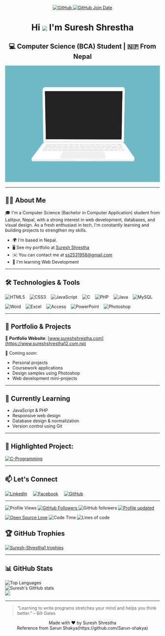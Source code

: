 <p align ="center">
  <a href="https://github.com/Suresh-Shrestha1" target="_blank">
    <img alt="GitHub" src="https://img.shields.io/badge/-@Suresh--Shrestha-181717?style=flat-square&logo=GitHub&logoColor=white">
  </a>
  <a href="https://github.com/Suresh-Shrestha1" target="_blank">
    <img alt="GitHub Join Date" src="https://img.shields.io/badge/GitHub%20Joined-July%202022-181717?style=flat-square&logo=github&logoColor=white" />
  </a>
</p>

<h1 align="center">
  Hi <img src="https://media.giphy.com/media/hvRJCLFzcasrR4ia7z/giphy.gif" width="35" style="vertical-align:middle"/> I'm Suresh Shrestha
</h1>
<!-- <h3 align="center">💻 Aspiring Web Developer | 🎓 Computer Science (BCA) Student | 🇳🇵 From Nepal</h3> -->
<h2 align="center">
  💻 Computer Science (BCA) Student | 🇳🇵 From Nepal
</h2>
<p align="center">
  <img src="https://github.com/Suresh-Shrestha1/Suresh-Shrestha1/blob/main/code.gif">
</p>

---


## 👨‍💻 About Me

🎓 I'm a Computer Science (Bachelor in Computer Application) student from Lalitpur, Nepal, with a strong interest in web development, databases, and visual design. As a fresh enthusiast in tech, I'm constantly learning and building projects to strengthen my skills.

- 🌍 I'm based in Nepal.  
- 🖥️ See my portfolio at [Suresh Shrestha](https://www.sureshshrestha12.com.np)  
- ✉️ You can contact me at [ss2531958@gmail.com](mailto:ss2531958@gmail.com) 
- 🧠 I'm learning Web Development
<!-- - 🚀 I'm currently working on [Company name](http://website) -->  

---

## 🛠️ Technologies & Tools
<p>
  <!-- Programming Languages -->
  <img src="https://cdn.jsdelivr.net/gh/devicons/devicon/icons/html5/html5-original.svg" height="50" alt="HTML5" title="HTML5"/>&nbsp;&nbsp;&nbsp;
  <img src="https://cdn.jsdelivr.net/gh/devicons/devicon/icons/css3/css3-original.svg" height="50" alt="CSS3"  title="CSS3"/>&nbsp;&nbsp;&nbsp;
  <img src="https://cdn.jsdelivr.net/gh/devicons/devicon/icons/javascript/javascript-original.svg" height="50" alt="JavaScript"  title="JavaScript"/>&nbsp;&nbsp;&nbsp;
  <img src="https://cdn.jsdelivr.net/gh/devicons/devicon/icons/c/c-original.svg" height="50" alt="C"  title="C"/>&nbsp;&nbsp;&nbsp;
  <img src="https://cdn.jsdelivr.net/gh/devicons/devicon/icons/php/php-original.svg" height="50" alt="PHP"  title="PHP"/>&nbsp;&nbsp;&nbsp;
  <img src="https://cdn.jsdelivr.net/gh/devicons/devicon/icons/java/java-original.svg" height="50" alt="Java" title="Java"/>&nbsp;&nbsp;&nbsp;
  <img src="https://cdn.jsdelivr.net/gh/devicons/devicon/icons/mysql/mysql-original.svg" height="50" alt="MySQL"  title="SQL"/><br>

  <!-- Tools -->
  <img src="https://img.icons8.com/color/48/000000/microsoft-word-2019.png" height="50" alt="Word"  title="MS-Word"/>&nbsp;&nbsp;&nbsp;
  <img src="https://img.icons8.com/color/48/000000/microsoft-excel-2019.png" height="50" alt="Excel"  title="MS-Excel"/>&nbsp;&nbsp;&nbsp;
  <img src="https://img.icons8.com/color/48/000000/microsoft-access-2019.png" height="50" alt="Access"  title="MS-Access"/>&nbsp;&nbsp;&nbsp;
  <img src="https://img.icons8.com/color/48/000000/microsoft-powerpoint-2019.png" height="50" alt="PowerPoint"  title="MS-PowerPoint"/>&nbsp;&nbsp;&nbsp;
  <img src="https://cdn.jsdelivr.net/gh/devicons/devicon/icons/photoshop/photoshop-plain.svg" height="50" alt="Photoshop"  title="Photoshop"/>
</p>


---

## 📌 Portfolio & Projects

🔗 **Portfolio Website**: [www.sureshshrestha.com](https://www.sureshshrestha12.com.np)

📁 Coming soon:
- Personal projects
- Coursework applications
- Design samples using Photoshop
- Web development mini-projects

---

## 🌱 Currently Learning
- JavaScript & PHP
- Responsive web design
- Database design & normalization
- Version control using Git

---

## 📘 Highlighted Project: 

<a href="https://github.com/Suresh-Shrestha1/C-Programming">
  <img align="center" src="https://github-readme-stats.vercel.app/api/pin/?username=Suresh-Shrestha1&repo=C-Programming&show_icons=true&line_height=27&title_color=6aa6f8&text_color=8a919a&icon_color=6aa6f8&bg_color=ffffff" alt="C-Programming" />
</a>

---

## 📫 Let's Connect
[<img src="https://cdn.jsdelivr.net/gh/devicons/devicon/icons/linkedin/linkedin-original.svg" height="50" alt="LinkedIn"/>](https://www.linkedin.com/in/suresh-shrestha-950151283/)&nbsp;&nbsp;&nbsp;&nbsp;
[<img src="https://cdn.jsdelivr.net/gh/devicons/devicon/icons/facebook/facebook-original.svg" height="50" alt="Facebook"/>](https://www.facebook.com/suresh.shrestha.489575)&nbsp;&nbsp;&nbsp;&nbsp;
[<img src="https://cdn.jsdelivr.net/gh/devicons/devicon/icons/github/github-original.svg" height="50" alt="GitHub"/>](https://github.com/Suresh-Shrestha1)&nbsp;&nbsp;&nbsp;&nbsp;

---

<p align="left">
  <!-- Profile Views -->
  <img src="https://komarev.com/ghpvc/?username=Suresh-Shrestha1&label=Profile%20views&color=0e75b6&style=flat-square" alt="Profile Views" />
  
  <!-- Followers Badge -->
  <a href="https://github.com/Suresh-Shrestha1?tab=followers">
    <img src="https://img.shields.io/github/followers/Suresh-Shrestha1?label=Followers&style=flat-square" alt="GitHub Followers" />
  </a
    <a href="https://github.com/dereknguyen269?tab=followers">
    <img alt="GitHub followers" src="https://img.shields.io/github/followers/dereknguyen269?color=green&logo=github">
  </a>
    <a href="https://github.com/Suresh-Shrestha1/Suresh-Shrestha1" target="_blank">
  <img alt="Profile updated" src="https://img.shields.io/github/last-commit/Suresh-Shrestha1/Suresh-Shrestha1?label=Profile%20Updated&style=flat-square">
</a>

  
[![Open Source Love](https://badges.frapsoft.com/os/v1/open-source.svg?v=102)](https://github.com/Suresh-Shrestha1)
![Code Time](http://img.shields.io/badge/Code%20Time-4%2C480%20hrs%201%20min-blue)
![Lines of code](https://img.shields.io/badge/From%20Hello%20World%20I%27ve%20Written-7.8%20million%20lines%20of%20code-blue)
</p>



## 🏆 GitHub Trophies

<p align="left">
  <a href="https://github.com/ryo-ma/github-profile-trophy">
    <img src="https://github-profile-trophy.vercel.app/?username=Suresh-Shrestha1&margin-w=15&margin-h=15" alt="Suresh-Shrestha1 trophies" />
  </a>
</p>

---


## 📊 GitHub Stats

<p>
  <img src="https://github-readme-stats.vercel.app/api/top-langs/?username=Suresh-Shrestha1&layout=compact&count_private=true" alt = "Top Languages"/>
  <br/>
  <img src="https://github-readme-stats.vercel.app/api?username=Suresh-Shrestha1&show_icons=true" alt="Suresh's GitHub stats" />
  <br>
  <img src="https://github-readme-stats.vercel.app/api/wakatime?username=9e99b0d1-914e-4812-acb4-67a6c4a64969" />
</p>

---
> “Learning to write programs stretches your mind and helps you think better.” – Bill Gates

<p align="center">
  Made with ❤️ by Suresh Shrestha<br>
  Reference from Sarun Shakya(https://github.com/Sarun-shakya)
</p>
